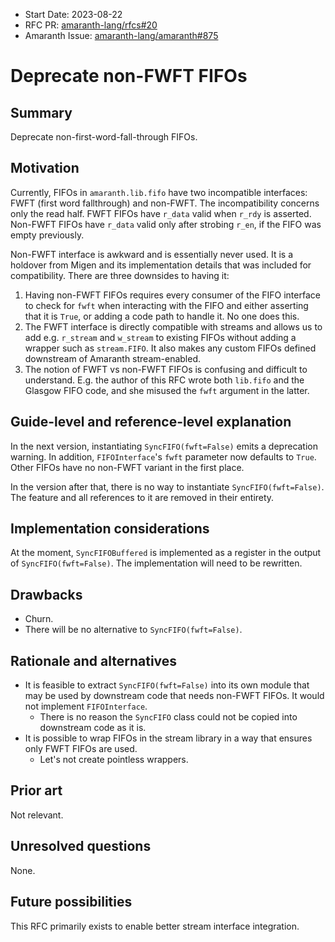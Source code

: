 - Start Date: 2023-08-22
- RFC PR: [amaranth-lang/rfcs#20](https://github.com/amaranth-lang/rfcs/pull/20)
- Amaranth Issue: [amaranth-lang/amaranth#875](https://github.com/amaranth-lang/amaranth/issues/875)

# Deprecate non-FWFT FIFOs

## Summary
[summary]: #summary

Deprecate non-first-word-fall-through FIFOs.

## Motivation
[motivation]: #motivation

Currently, FIFOs in `amaranth.lib.fifo` have two incompatible interfaces: FWFT (first word fallthrough) and non-FWFT. The incompatibility concerns only the read half. FWFT FIFOs have `r_data` valid when `r_rdy` is asserted. Non-FWFT FIFOs have `r_data` valid only after strobing `r_en`, if the FIFO was empty previously.

Non-FWFT interface is awkward and is essentially never used. It is a holdover from Migen and its implementation details that was included for compatibility. There are three downsides to having it:
1. Having non-FWFT FIFOs requires every consumer of the FIFO interface to check for `fwft` when interacting with the FIFO and either asserting that it is `True`, or adding a code path to handle it. No one does this.
2. The FWFT interface is directly compatible with streams and allows us to add e.g. `r_stream` and `w_stream` to existing FIFOs without adding a wrapper such as `stream.FIFO`. It also makes any custom FIFOs defined downstream of Amaranth stream-enabled.
3. The notion of FWFT vs non-FWFT FIFOs is confusing and difficult to understand. E.g. the author of this RFC wrote both `lib.fifo` and the Glasgow FIFO code, and she misused the `fwft` argument in the latter.

## Guide-level and reference-level explanation
[guide-level-explanation]: #guide-level-explanation

In the next version, instantiating `SyncFIFO(fwft=False)` emits a deprecation warning. In addition, `FIFOInterface`'s `fwft` parameter now defaults to `True`. Other FIFOs have no non-FWFT variant in the first place.

In the version after that, there is no way to instantiate `SyncFIFO(fwft=False)`. The feature and all references to it are removed in their entirety.

## Implementation considerations
[reference-level-explanation]: #reference-level-explanation

At the moment, `SyncFIFOBuffered` is implemented as a register in the output of `SyncFIFO(fwft=False)`. The implementation will need to be rewritten.

## Drawbacks
[drawbacks]: #drawbacks

- Churn.
- There will be no alternative to `SyncFIFO(fwft=False)`.

## Rationale and alternatives
[rationale-and-alternatives]: #rationale-and-alternatives

- It is feasible to extract `SyncFIFO(fwft=False)` into its own module that may be used by downstream code that needs non-FWFT FIFOs. It would not implement `FIFOInterface`.
  - There is no reason the `SyncFIFO` class could not be copied into downstream code as it is.
- It is possible to wrap FIFOs in the stream library in a way that ensures only FWFT FIFOs are used.
  - Let's not create pointless wrappers.

## Prior art
[prior-art]: #prior-art

Not relevant.

## Unresolved questions
[unresolved-questions]: #unresolved-questions

None.

## Future possibilities
[future-possibilities]: #future-possibilities

This RFC primarily exists to enable better stream interface integration.
